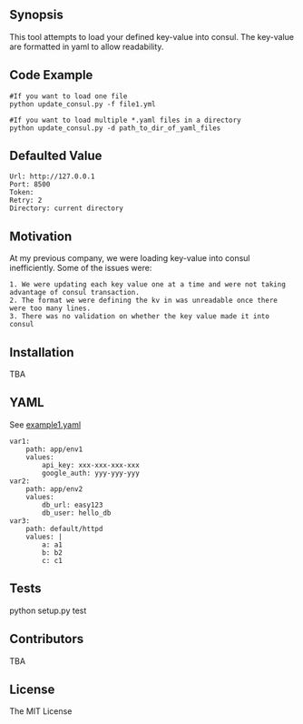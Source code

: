 ## Synopsis
This tool attempts to load your defined key-value into consul. The key-value are formatted in yaml to allow readability.
## Code Example
	#If you want to load one file
	python update_consul.py -f file1.yml
	
	#If you want to load multiple *.yaml files in a directory	
	python update_consul.py -d path_to_dir_of_yaml_files
	
## Defaulted Value
	Url: http://127.0.0.1
	Port: 8500
	Token:
	Retry: 2
	Directory: current directory

## Motivation

At my previous company, we were loading key-value into consul inefficiently. Some of the issues were:

 	1. We were updating each key value one at a time and were not taking advantage of consul transaction.
	2. The format we were defining the kv in was unreadable once there were too many lines.
	3. There was no validation on whether the key value made it into consul

## Installation

 TBA

## YAML
See [example1.yaml](examples/example1.yaml)

	var1:
		path: app/env1
		values:
			api_key: xxx-xxx-xxx-xxx
			google_auth: yyy-yyy-yyy
	var2:
		path: app/env2
		values:
			db_url: easy123
			db_user: hello_db
	var3:
		path: default/httpd
		values: |
			a: a1
			b: b2
			c: c1
		

## Tests

 python setup.py test

## Contributors

 TBA

## License
 
The MIT License
